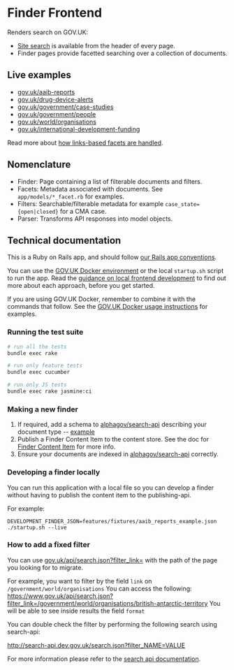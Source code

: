 # Finder Frontend

Renders search on GOV.UK:

- [Site search](https://www.gov.uk/search) is available from the header of every page.
- Finder pages provide facetted searching over a collection of documents.

## Live examples

* [gov.uk/aaib-reports](https://www.gov.uk/aaib-reports)
* [gov.uk/drug-device-alerts](https://www.gov.uk/drug-device-alerts)
* [gov.uk/government/case-studies](https://www.gov.uk/government/case-studies)
* [gov.uk/government/people](https://www.gov.uk/government/people)
* [gov.uk/world/organisations](https://www.gov.uk/world/organisations)
* [gov.uk/international-development-funding](https://www.gov.uk/international-development-funding)

Read more about [how links-based facets are handled](docs/finder-facets-links.md).

## Nomenclature

* Finder: Page containing a list of filterable documents and filters.
* Facets: Metadata associated with documents. See `app/models/*_facet.rb` for examples.
* Filters: Searchable/filterable metadata for example `case_state={open|closed}` for a CMA case.
* Parser: Transforms API responses into model objects.

## Technical documentation

This is a Ruby on Rails app, and should follow [our Rails app conventions](https://docs.publishing.service.gov.uk/manual/conventions-for-rails-applications.html).

You can use the [GOV.UK Docker environment](https://github.com/alphagov/govuk-docker) or the local `startup.sh` script to run the app. Read the [guidance on local frontend development](https://docs.publishing.service.gov.uk/manual/local-frontend-development.html) to find out more about each approach, before you get started.

If you are using GOV.UK Docker, remember to combine it with the commands that follow. See the [GOV.UK Docker usage instructions](https://github.com/alphagov/govuk-docker#usage) for examples.

### Running the test suite

```sh
# run all the tests
bundle exec rake

# run only feature tests
bundle exec cucumber

# run only JS tests
bundle exec rake jasmine:ci
```

### Making a new finder

1. If required, add a schema to [alphagov/search-api](http://github.com/alphagov/search-api) describing your document type -- [example](https://github.com/alphagov/search-api/blob/master/config/schema/elasticsearch_types/cma_case.json)
2. Publish a Finder Content Item to the content store. See the doc for [Finder Content Item](https://github.com/alphagov/finder-frontend/blob/master/docs/finder-content-item.md) for more info.
3. Ensure your documents are indexed in [alphagov/search-api](http://github.com/alphagov/search-api) correctly.

### Developing a finder locally

You can run this application with a local file so you can develop a finder without having to publish the content item to the publishing-api.

For example:

```
DEVELOPMENT_FINDER_JSON=features/fixtures/aaib_reports_example.json ./startup.sh --live
```

### How to add a fixed filter

You can use [gov.uk/api/search.json?filter_link=](https://www.gov.uk/api/search.json?filter_link=) with the path of the page you looking for to migrate.

For example, you want to filter by the field `link` on `/government/world/organisations`
You can access the following: https://www.gov.uk/api/search.json?filter_link=/government/world/organisations/british-antarctic-territory
You will be able to see inside results the field `format`

You can double check the filter by performing the following search using search-api:

http://search-api.dev.gov.uk/search.json?filter_NAME=VALUE

For more information please refer to the [search api documentation](https://github.com/alphagov/search-api/blob/master/doc/search-api.md).
